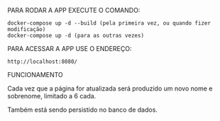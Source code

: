 PARA RODAR A APP EXECUTE O COMANDO:
```
docker-compose up -d --build (pela primeira vez, ou quando fizer modificação)
docker-compose up -d (para as outras vezes)
```

PARA ACESSAR A APP USE O ENDEREÇO:
```
http://localhost:8080/
```

FUNCIONAMENTO

Cada vez que a página for atualizada será produzido um novo nome e sobrenome, limitado a 6 cada.

Também está sendo persistido no banco de dados.
